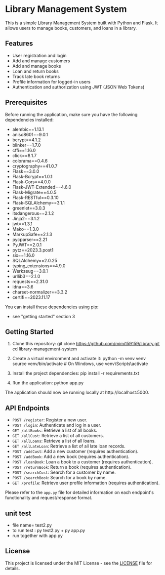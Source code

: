 # Library Management System

This is a simple Library Management System built with Python and Flask. It allows users to manage books, customers, and loans in a library.

## Features

- User registration and login
- Add and manage customers
- Add and manage books
- Loan and return books
- Track late book returns
- Profile information for logged-in users
- Authentication and authorization using JWT (JSON Web Tokens)

## Prerequisites

Before running the application, make sure you have the following dependencies installed:

- alembic==1.13.1
- aniso8601==9.0.1
- bcrypt==4.1.2
- blinker==1.7.0
- cffi==1.16.0
- click==8.1.7
- colorama==0.4.6
- cryptography==41.0.7
- Flask==3.0.0
- Flask-Bcrypt==1.0.1
- Flask-Cors==4.0.0
- Flask-JWT-Extended==4.6.0
- Flask-Migrate==4.0.5
- Flask-RESTful==0.3.10
- Flask-SQLAlchemy==3.1.1
- greenlet==3.0.3
- itsdangerous==2.1.2
- Jinja2==3.1.2
- jwt==1.3.1
- Mako==1.3.0
- MarkupSafe==2.1.3
- pycparser==2.21
- PyJWT==2.0.1
- pytz==2023.3.post1
- six==1.16.0
- SQLAlchemy==2.0.25
- typing_extensions==4.9.0
- Werkzeug==3.0.1
- urllib3==2.1.0
- requests==2.31.0
- idna==3.6
- charset-normalizer==3.3.2
- certifi==2023.11.17


You can install these dependencies using pip:
- see "getting started" section 3

## Getting Started

1. Clone this repository:
git clone https://github.com/mimi159159/library.git
cd library-management-system


2. Create a virtual environment and activate it:
python -m venv venv
source venv/bin/activate # On Windows, use venv\Scripts\activate


3. Install the project dependencies:
pip install -r requirements.txt


4. Run the application:
python app.py


The application should now be running locally at http://localhost:5000.

## API Endpoints

- `POST /register`: Register a new user.
- `POST /login`: Authenticate and log in a user.
- `GET /allBooks`: Retrieve a list of all books.
- `GET /allCust`: Retrieve a list of all customers.
- `GET /allLoans`: Retrieve a list of all loans.
- `GET /allLateLoan`: Retrieve a list of all late loan records.
- `POST /addCust`: Add a new customer (requires authentication).
- `POST /addBook`: Add a new book (requires authentication).
- `POST /loanBook`: Loan a book to a customer (requires authentication).
- `POST /returnBook`: Return a book (requires authentication).
- `POST /searchCust`: Search for a customer by name.
- `POST /searchBook`: Search for a book by name.
- `GET /profile`: Retrieve user profile information (requires authentication).

Please refer to the `app.py` file for detailed information on each endpoint's functionality and request/response format.

## unit test
- file name= test2.py
- to run test : py test2.py + py app.py 
- run together with app.py 




## License

This project is licensed under the MIT License - see the [LICENSE](LICENSE) file for details.

